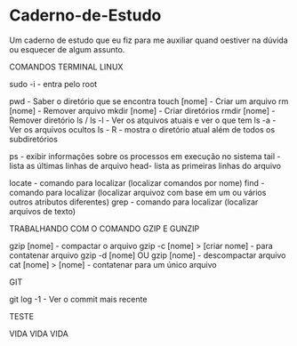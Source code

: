 # Caderno-de-Estudo
Um caderno de estudo que eu fiz para me auxiliar quand oestiver na dúvida ou esquecer de algum assunto.

COMANDOS TERMINAL LINUX

sudo -i - entra pelo root

pwd - Saber o diretório que se encontra
touch [nome] - Criar um arquivo
rm [nome] - Remover arquivo
mkdir [nome] - Criar diretórios
rmdir [nome] - Remover diretório
ls / ls -l - Ver os atquivos atuais e ver o que tem
ls -a - Ver os arquivos ocultos
ls - R - mostra o diretório atual além de todos os subdiretórios

ps - exibir informações sobre os processos em execução no sistema
tail - lista as últimas linhas de arquivo
head- lista as primeiras linhas do arquivo

locate - comando para localizar (localizar comandos por nome)
find - comando para localizar (localizar arquivoz com base em um ou vários outros atributos diferentes)
grep - comando para localizar (localizar arquivos de texto)

TRABALHANDO COM O COMANDO GZIP E GUNZIP

gzip [nome] - compactar o arquivo
gzip -c [nome] > [criar nome] - para contatenar arquivo
gzip -d [nome] OU gzip [nome] - descompactar arquivo
cat [nome] > [nome] - contatenar para um único arquivo

GIT

git log -1 - Ver o commit mais recente

TESTE


VIDA VIDA VIDA